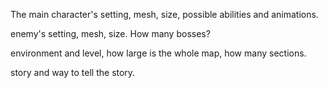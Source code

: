 The main character's setting, mesh, size, possible abilities and animations.

enemy's setting, mesh, size. How many bosses?

environment and level, how large is the whole map, how many sections.

story and way to tell the story.